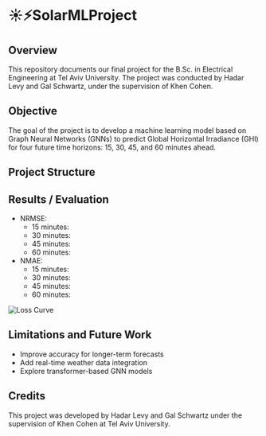 # ☀️⚡SolarMLProject
## Overview
This repository documents our final project for the B.Sc. in Electrical Engineering at Tel Aviv University.
The project was conducted by Hadar Levy and Gal Schwartz, under the supervision of Khen Cohen.

## Objective
The goal of the project is to develop a machine learning model based on Graph Neural Networks (GNNs) to predict Global Horizontal Irradiance (GHI) for four future time horizons: 15, 30, 45, and 60 minutes ahead.

## Project Structure

## Results / Evaluation
- NRMSE:
  - 15 minutes:
  - 30 minutes:
  - 45 minutes:
  - 60 minutes:
- NMAE:
  - 15 minutes:
  - 30 minutes:
  - 45 minutes:
  - 60 minutes:

![Loss Curve](images/loss_plot.png)

## Limitations and Future Work
- Improve accuracy for longer-term forecasts
- Add real-time weather data integration
- Explore transformer-based GNN models

## Credits
This project was developed by Hadar Levy and Gal Schwartz under the supervision of Khen Cohen at Tel Aviv University.

